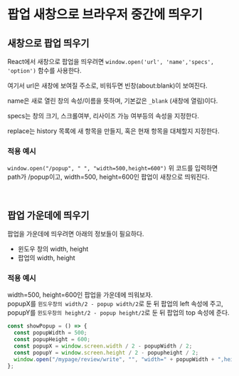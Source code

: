 # 팝업 새창으로 브라우저 중간에 띄우기

## 새창으로 팝업 띄우기

React에서 새창으로 팝업을 띄우려면 `window.open('url', 'name','specs', 'option')` 함수를 사용한다.

여기서 url은 새창에 보여질 주소로, 비워두면 빈창(about:blank)이 보여진다.

name은 새로 열린 창의 속성/이름을 뜻하며, 기본값은 `_blank` (새창에 열림)이다.

specs는 창의 크기, 스크롤여부, 리사이즈 가능 여부등의 속성을 지정한다.

replace는 history 목록에 새 항목을 만들지, 혹은 현재 항목을 대체할지 지정한다.

### 적용 예시

`window.open("/popup", " ", "width=500,height=600")`
위 코드를 입력하면 path가 /popup이고, width=500, height=600인 팝업이 새창으로 띄워진다.

<br />

## 팝업 가운데에 띄우기

팝업을 가운데에 띄우려면 아래의 정보들이 필요하다.

- 윈도우 창의 width, height
- 팝업의 width, height

### 적용 예시

width=500, height=600인 팝업을 가운데에 띄워보자. <br />
popupX를 `윈도우창의 width/2 - popup width/2`로 둔 뒤 팝업의 left 속성에 주고,  
popupY를 `윈도우창의 height/2 - popup height/2`로 둔 뒤 팝업의 top 속성에 준다.

```javascript
const showPopup = () => {
  const popupWidth = 500;
  const popupHeight = 600;
  const popupX = window.screen.width / 2 - popupWidth / 2;
  const popupY = window.screen.height / 2 - popupheight / 2;
  window.open("/mypage/review/write", "", "width=" + popupWidth + ",height=" + popupwidth + ",left=" + popupX + ",top=" + popupY + ", resizable=no, scrollbars=no,");
};
```
